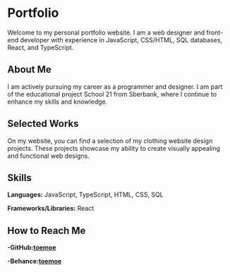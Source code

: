 # Portfolio

Welcome to my personal portfolio website. I am a web designer and front-end developer with experience in JavaScript, CSS/HTML, SQL databases, React, and TypeScript.

## About Me

I am actively pursuing my career as a programmer and designer. I am part of the educational project School 21 from Sberbank, where I continue to enhance my skills and knowledge.

## Selected Works

On my website, you can find a selection of my clothing website design projects. These projects showcase my ability to create visually appealing and functional web designs.

## Skills

******Languages:****** JavaScript, TypeScript, HTML, CSS, SQL

******Frameworks/Libraries:****** React

## How to Reach Me

**-****GitHub:******[**toemoe**](**https://github.com/toemoe**)

**-****Behance:******[**toemoe**](**https://www.behance.net/toemoe**)
